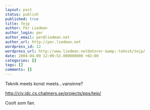 ```yaml
---
layout: post
status: publish
published: true
title: Tejp
author: Per Liedman
author_login: per
author_email: per@liedman.net
author_url: http://per.liedman.net
wordpress_id: 12
wordpress_url: http://www.liedman.netdatorer-&amp;-teknik/tejp/
date: 2004-04-09 12:09:53.000000000 +02:00
categories: []
tags: []
comments: []
---
```

Teknik meets konst meets...vansinne?

<a href="http://civ.idc.cs.chalmers.se/projects/pps/tejp/">http://civ.idc.cs.chalmers.se/projects/pps/tejp/</a>

Coolt som fan.
